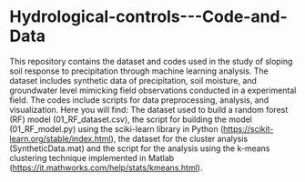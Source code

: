 # Hydrological-controls---Code-and-Data
This repository contains the dataset and codes used in the study of sloping soil response to precipitation through machine learning analysis.
The dataset includes synthetic data of precipitation, soil moisture, and groundwater level mimicking field observations conducted in a experimental field.
The codes include scripts for data preprocessing, analysis, and visualization.
Here you will find: The dataset used to build a random forest (RF) model (01_RF_dataset.csv), the script for building the model (01_RF_model.py) using the sciki-learn library in Python (https://scikit-learn.org/stable/index.html), the dataset for the cluster analysis (SyntheticData.mat) and the script for the analysis using the k-means clustering technique implemented in Matlab (https://it.mathworks.com/help/stats/kmeans.html).
